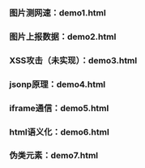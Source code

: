 ### 图片测网速：demo1.html
### 图片上报数据：demo2.html
### XSS攻击（未实现）：demo3.html
### jsonp原理：demo4.html
### iframe通信：demo5.html
### html语义化：demo6.html
### 伪类元素：demo7.html